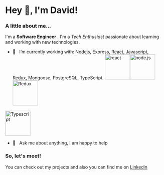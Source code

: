 <h1> Hey 👋, I'm David!</h1>
</h1>

### A little about me...
I'm a **Software Engineer** . I'm a *Tech Enthusiast* passionate about learning and working with new technologies.<br/>

- 🔭 &nbsp; I’m currently working with: Nodejs, Express, React, Javascript, Redux, Mongoose, PostgreSQL, TypeScript.
<img src="https://upload.wikimedia.org/wikipedia/commons/a/a7/React-icon.svg" alt="react" width=80/><img src="https://upload.wikimedia.org/wikipedia/commons/thumb/d/d9/Node.js_logo.svg/1920px-Node.js_logo.svg.png" alt="node.js" width=80/><img src="https://cdn.worldvectorlogo.com/logos/redux.svg" alt="Redux" width=80/>
<img src="https://cdn.worldvectorlogo.com/logos/typescript.svg" alt="Typescript" width=80/>


- 💬 &nbsp; Ask me about anything, I am happy to help


### So, let's meet!
You can check out my projects and also you can find me on [Linkedin](https://www.linkedin.com/in/davidlongaron/)

